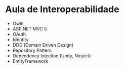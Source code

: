 Aula de Interoperabilidade
=====================

- Owin
- ASP.NET MVC 5
- OAuth
- Identity
- DDD (Domain Driven Design)
- Repository Pattern
- Dependency Injection (Unity, Ninject)
- EntityFramework





